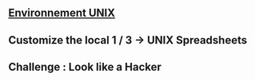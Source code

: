 ## [Environnement UNIX](UNIX.md)

## Customize the local 1 / 3 -> UNIX Spreadsheets

## Challenge : Look like a Hacker
